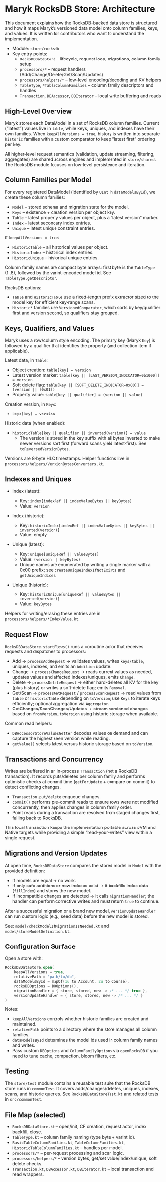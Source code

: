 # Maryk RocksDB Store: Architecture

This document explains how the RocksDB-backed data store is structured and how it maps Maryk’s versioned data model onto column families, keys, and values. It is written for contributors who want to understand the implementation.

- Module: `store/rocksdb`
- Key entry points:
  - `RocksDBDataStore` – lifecycle, request loop, migrations, column family setup
  - `processors/*` – request handlers (Add/Change/Delete/Get/Scan/Updates)
  - `processors/helpers/*` – low-level encoding/decoding and KV helpers
  - `TableType`, `*TableColumnFamilies` – column family descriptors and handles
  - `Transaction`, `DBAccessor`, `DBIterator` – local write buffering and reads

## High-Level Overview

Maryk stores each DataModel in a set of RocksDB column families. Current (“latest”) values live in `table`, while keys, uniques, and indexes have their own families. When `keepAllVersions = true`, history is written into separate `historic` families with a custom comparator to keep “latest first” ordering per key.

All higher‑level request semantics (validation, update streaming, filtering, aggregates) are shared across engines and implemented in `store/shared`. The RocksDB module focuses on low‑level persistence and iteration.

## Column Families per Model

For every registered DataModel (identified by `UInt` in `dataModelsById`), we create these column families:

- `Model` – stored schema and migration state for the model.
- `Keys` – existence + creation version per object key.
- `Table` – latest property values per object, plus a “latest version” marker.
- `Index` – latest secondary index entries.
- `Unique` – latest unique constraint entries.

If `keepAllVersions = true`:

- `HistoricTable` – all historical values per object.
- `HistoricIndex` – historical index entries.
- `HistoricUnique` – historical unique entries.

Column family names are compact byte arrays: first byte is the `TableType` (1..8), followed by the varint-encoded model id. See `TableType.getDescriptor`.

RocksDB options:
- `Table` and `HistoricTable` use a fixed-length prefix extractor sized to the model key for efficient key‑range scans.
- `Historic*` families use `VersionedComparator`, which sorts by key/qualifier first and version second, so qualifiers stay grouped.

## Keys, Qualifiers, and Values

Maryk uses a row/column style encoding. The primary key (Maryk `Key`) is followed by a qualifier that identifies the property (and collection item if applicable).

Latest data, in `Table`:
- Object creation: `table[key] = version`
- Latest version marker: `table[key || [LAST_VERSION_INDICATOR=0b1000]] = version`
- Soft delete flag: `table[key || [SOFT_DELETE_INDICATOR=0x00]] = (version || [0x01])`
- Property value: `table[key || qualifier] = (version || value)`

Creation version, in `Keys`:
- `keys[key] = version`

Historic data (when enabled):
- `historicTable[key || qualifier || inverted(version)] = value`
  - The version is stored in the key suffix with all bytes inverted to make newer versions sort first (forward scans yield latest‑first). See `toReversedVersionBytes`.

Versions are 8‑byte HLC timestamps. Helper functions live in `processors/helpers/VersionBytesConverters.kt`.

## Indexes and Uniques

- Index (latest):
  - Key:   `index[indexRef || indexValueBytes || keyBytes]`
  - Value: `version`
- Index (historic):
  - Key:   `historicIndex[indexRef || indexValueBytes || keyBytes || inverted(version)]`
  - Value: empty

- Unique (latest):
  - Key:   `unique[uniqueRef || valueBytes]`
  - Value: `(version || keyBytes)`
  - Unique names are enumerated by writing a single marker with a 0x00 prefix; see `createUniqueIndexIfNotExists` and `getUniqueIndices`.
- Unique (historic):
  - Key:   `historicUnique[uniqueRef || valueBytes || inverted(version)]`
  - Value: `keyBytes`

Helpers for writing/erasing these entries are in `processors/helpers/*IndexValue.kt`.

## Request Flow

`RocksDBDataStore.startFlows()` runs a coroutine actor that receives requests and dispatches to processors:

- Add → `processAddRequest` → validates values, writes `keys/table`, uniques, indexes, and emits an `Addition` update.
- Change → `processChangeRequest` → reads current values as needed, updates values and affected indexes/uniques, emits `Change`.
- Delete → `processDeleteRequest` → either hard-deletes all KV for the key (plus history) or writes a soft‑delete flag; emits `Removal`.
- Get/Scan → `processGetRequest` / `processScanRequest` → read values from `table` or `historicTable` depending on `toVersion`; use `Keys` to iterate keys efficiently; optional aggregation via `Aggregator`.
- GetChanges/ScanChanges/Updates → stream versioned changes based on `fromVersion`..`toVersion` using historic storage when available.

Common read helpers:
- `DBAccessorStoreValuesGetter` decodes values on demand and can capture the highest seen version while reading.
- `getValue()` selects latest versus historic storage based on `toVersion`.

## Transactions and Concurrency

Writes are buffered in an in-process `Transaction` (not a RocksDB transaction). It records puts/deletes per column family and performs optimistic checks at commit time (`getForUpdate` + compare on commit) to detect conflicting changes.

- `Transaction.put/delete` enqueue changes.
- `commit()` performs pre-commit reads to ensure rows were not modified concurrently, then applies changes in column family order.
- Point reads during a transaction are resolved from staged changes first, falling back to RocksDB.

This local transaction keeps the implementation portable across JVM and Native targets while providing a simple “read-your-writes” view within a single request.

## Migrations and Version Updates

At open time, `RocksDBDataStore` compares the stored model in `Model` with the provided definition:
- If models are equal → no work.
- If only safe additions or new indexes exist → it backfills index data (`fillIndex`) and stores the new model.
- If incompatible changes are detected → it calls `migrationHandler`; the handler can perform corrective writes and must return `true` to continue.

After a successful migration or a brand new model, `versionUpdateHandler` can run custom logic (e.g., seed data) before the new model is stored.

See: `model/checkModelIfMigrationIsNeeded.kt` and `model/storeModelDefinition.kt`.

## Configuration Surface

Open a store with:

```kotlin
RocksDBDataStore.open(
    keepAllVersions = true,
    relativePath = "path/to/db",
    dataModelsById = mapOf(1u to Account, 2u to Course),
    rocksDBOptions = DBOptions(),
    migrationHandler = { store, stored, new -> /* ... */ true },
    versionUpdateHandler = { store, stored, new -> /* ... */ }
)
```

Notes:
- `keepAllVersions` controls whether historic families are created and maintained.
- `relativePath` points to a directory where the store manages all column families.
- `dataModelsById` determines the model ids used in column family names and writes.
- Pass custom `DBOptions` and `ColumnFamilyOptions` via `openRocksDB` if you need to tune cache, compaction, bloom filters, etc.

## Testing

The `store/test` module contains a reusable test suite that the RocksDB store runs in `commonTest`. It covers adds/changes/deletes, uniques, indexes, scans, and historic queries. See `RocksDBDataStoreTest.kt` and related tests in `src/commonTest`.

## File Map (selected)

- `RocksDBDataStore.kt` – open/init, CF creation, request actor, index backfill, close.
- `TableType.kt` – column family naming (type byte + varint id).
- `BasicTableColumnFamilies.kt`, `TableColumnFamilies.kt`, `HistoricTableColumnFamilies.kt` – handles per model.
- `processors/*` – per-request processing and scan logic.
- `processors/helpers/*` – version bytes, get/set value/index/unique, soft delete checks.
- `Transaction.kt`, `DBAccessor.kt`, `DBIterator.kt` – local transaction and read wrappers.


